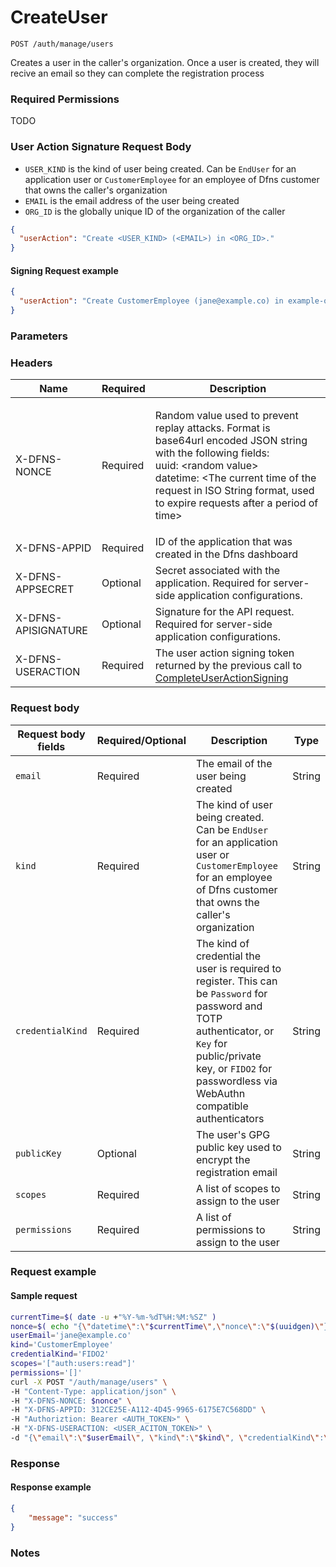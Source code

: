 # CreateUser

`POST /auth/manage/users`

Creates a user in the caller's organization. Once a user is created, they will recive an email so they can complete the registration process

### Required Permissions <a href="#scopes" id="scopes"></a>

TODO

### User Action Signature Request Body <a href="#user-action-signature" id="user-action-signature"></a>

* `USER_KIND` is the kind of user being created. Can be `EndUser` for an application user or `CustomerEmployee` for an employee of Dfns customer that owns the caller's organization
* `EMAIL` is the email address of the user being created
* `ORG_ID` is the globally unique ID of the organization of the caller

```json
{
  "userAction": "Create <USER_KIND> (<EMAIL>) in <ORG_ID>."
}
```

#### Signing Request example <a href="#signing-requsst-example" id="signing-requsst-example"></a>

```json
{
  "userAction": "Create CustomerEmployee (jane@example.co) in example-org-id."
}
```

### Parameters <a href="#parameters.1" id="parameters.1"></a>

### Headers  <a href="#request-body" id="request-body"></a>

| Name                | Required | Description                                                                                                                                                                                                                                                                    |
| ------------------- | -------- | ------------------------------------------------------------------------------------------------------------------------------------------------------------------------------------------------------------------------------------------------------------------------------ |
| X-DFNS-NONCE        | Required | <p>Random value used to prevent replay attacks. Format is base64url encoded JSON string with the following fields: <br>uuid: &#x3C;random value> <br>datetime: &#x3C;The current time of the request in ISO String format, used to expire requests after a period of time></p> |
| X-DFNS-APPID        | Required | ID of the application that was created in the Dfns dashboard                                                                                                                                                                                                                   |
| X-DFNS-APPSECRET    | Optional | Secret associated with the application. Required for server-side application configurations.                                                                                                                                                                                   |
| X-DFNS-APISIGNATURE | Optional | Signature for the API request. Required for server-side application configurations.                                                                                                                                                                                            |
| X-DFNS-USERACTION   | Required | The user action signing token returned by the previous call to [CompleteUserActionSigning](../user-action-signing/completeUserActionSigning.md) |

### Request body <a href="#request-body" id="request-body"></a>

| Request body fields | Required/Optional | Description                                                      | Type   |
| ------------------- | ----------------- | ---------------------------------------------------------------- | ------ |
| `email`             | Required          | The email of the user being created                              | String |
| `kind`              | Required          | The kind of user being created. Can be `EndUser` for an application user or `CustomerEmployee` for an employee of Dfns customer that owns the caller's organization | String |
| `credentialKind`    | Required          | The kind of credential the user is required to register. This can be `Password` for password and TOTP authenticator, or `Key` for public/private key, or `FIDO2` for passwordless via WebAuthn compatible authenticators | String |
| `publicKey`         | Optional          | The user's GPG public key used to encrypt the registration email | String |
| `scopes`            | Required          | A list of scopes to assign to the user                           | String |
| `permissions`       | Required          | A list of permissions to assign to the user                      | String |

### Request example <a href="#request-body" id="request-body"></a>

#### Sample request <a href="#sample-request" id="sample-request"></a>

```bash
currentTime=$( date -u +"%Y-%m-%dT%H:%M:%SZ" )
nonce=$( echo "{\"datetime\":\"$currentTime\",\"nonce\":\"$(uuidgen)\"}" | base64 | tr '/+' '_-' | tr -d '=' )
userEmail='jane@example.co'
kind='CustomerEmployee'
credentialKind='FIDO2'
scopes='["auth:users:read"]'
permissions='[]'
curl -X POST "/auth/manage/users" \
-H "Content-Type: application/json" \
-H "X-DFNS-NONCE: $nonce" \
-H "X-DFNS-APPID: 312CE25E-A112-4D45-9965-6175E7C568DD" \
-H "Authoriztion: Bearer <AUTH_TOKEN>" \
-H "X-DFNS-USERACTION: <USER_ACITON_TOKEN>" \
-d "{\"email\":\"$userEmail\", \"kind\":\"$kind\", \"credentialKind\":\"$credentialKind\", \"scopes\":$scopes, \"permissions\":$permissions }"
```

### Response <a href="#response" id="response"></a>

#### Response example <a href="#response-example" id="response-example"></a>

```json
{
    "message": "success"
}
```

### Notes <a href="#notes" id="notes"></a>

